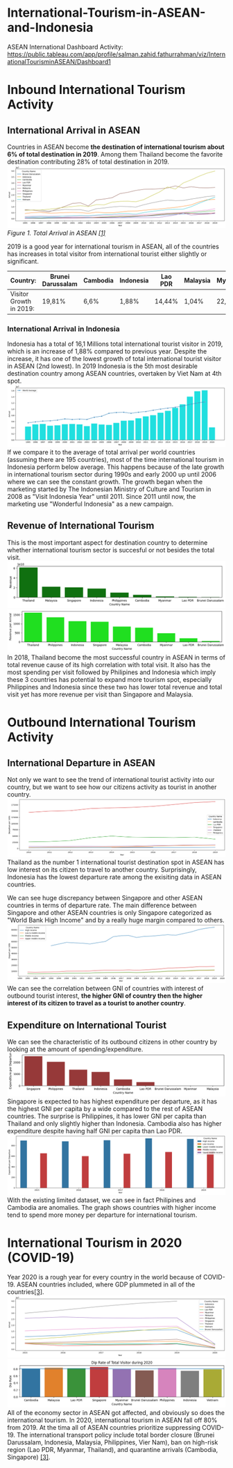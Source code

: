 # International-Tourism-in-ASEAN-and-Indonesia
 
ASEAN International Dashboard Activity:
https://public.tableau.com/app/profile/salman.zahid.fathurrahman/viz/InternationalTourisminASEAN/Dashboard1

# Inbound International Tourism Activity
## International Arrival in ASEAN
Countries in ASEAN become **the destination of international tourism about 6% of total destination in 2019**. Among them Thailand become the favorite destination contributing 28% of total destination in 2019.
![Visitor to ASEAN](https://github.com/salmanzf/International-Tourism-in-ASEAN-and-Indonesia/blob/streamlit/plot%20picture/visitor%20to%20asean.png)
*Figure 1. Total Arrival in ASEAN [[1]](https://data.worldbank.org/indicator/ST.INT.ARVL?name_desc=false)*
 
2019 is a good year for international tourism in ASEAN, all of the countries has increases in total visitor from international tourist either slightly or significant.

| Country:| Brunei Darussalam | Cambodia | Indonesia | Lao PDR | Malaysia | Myanmar | Philipines | Singapore | Thailand | Viet Nam |
| --- | --- | --- | --- | --- | --- | --- | --- | --- | --- | --- |
| Visitor Growth in 2019:| 19,81% | 6,6% | 1,88% | 14,44% | 1,04% | 22,95% | 15,90% | 3,27% | 4,55% | 16,20% |

### International Arrival in Indonesia
Indonesia has a total of 16,1 Millions total international tourist visitor in 2019, which is an increase of 1,88% compared to previous year. Despite the increase, it has one of the lowest growth of total international tourist visitor in ASEAN (2nd lowest). In 2019 Indonesia is the 5th most desirable destination country among ASEAN countries, overtaken by Viet Nam at 4th spot.
![Visitor to Indonesia](https://github.com/salmanzf/International-Tourism-in-ASEAN-and-Indonesia/blob/streamlit/plot%20picture/visitor%20to%20indonesia.png)
If we compare it to the average of total arrival per world countries (assuming there are 195 countries), most of the time international tourism in Indonesia perform below average. This happens because of the late growth in international tourism sector during 1990s and early 2000 up until 2006 where we can see the constant growth. The growth began when the marketing started by The Indonesian Ministry of Culture and Tourism in 2008 as "Visit Indonesia Year" until 2011. Since 2011 until now, the marketing use "Wonderful Indonesia" as a new campaign.
 
## Revenue of International Tourism
This is the most important aspect for destination country to determine whether international tourism sector is succesful or not besides the total visit.
![Revenue ASEAN](https://github.com/salmanzf/International-Tourism-in-ASEAN-and-Indonesia/blob/streamlit/plot%20picture/revenue_asean.png)
![Revenue per Visit](https://github.com/salmanzf/International-Tourism-in-ASEAN-and-Indonesia/blob/streamlit/plot%20picture/revenue%20per%20visit_asean.png)
In 2018, Thailand become the most successful country in ASEAN in terms of total revenue cause of its high correlation with total visit. It also has the most spending per visit followed by Philipines and Indonesia which imply these 3 countries has potential to expand more tourism spot, especially Philippines and Indonesia since these two has lower total revenue and total visit yet has more revenue per visit than Singapore and Malaysia.
 
# Outbound International Tourism Activity
## International Departure in ASEAN
Not only we want to see the trend of international tourist activity into our country, but we want to see how our citizens activity as tourist in another country.
![Departure ASEAN](https://github.com/salmanzf/International-Tourism-in-ASEAN-and-Indonesia/blob/streamlit/plot%20picture/departure%20asean.png)
Thailand as the number 1 international tourist destination spot in ASEAN has low interest on its citizen to travel to another country. Surprisingly, Indonesia has the lowest departure rate among the exisiting data in ASEAN countries.
 
We can see huge discrepancy between Singapore and other ASEAN countries in terms of departure rate. The main difference between Singapore and other ASEAN countries is only Singapore categorized as "World Bank High Income" and by a really huge margin compared to others.
![depart world bank](https://github.com/salmanzf/International-Tourism-in-ASEAN-and-Indonesia/blob/streamlit/plot%20picture/depart%20world%20bank%20income.png)
We can see the correlation between GNI of countries with interest of outbound tourist interest, **the higher GNI of country then the higher interest of its citizen to travel as a tourist to another country**.

## Expenditure on International Tourist
We can see the characteristic of its outbound citizens in other country by looking at the amount of spending/expenditure.
![expenditure per depart](https://github.com/salmanzf/International-Tourism-in-ASEAN-and-Indonesia/blob/streamlit/plot%20picture/expenditure%20per%20depart_asean_2016.png)
Singapore is expected to has highest expenditure per departure, as it has the highest GNI per capita by a wide compared to the rest of ASEAN countries. The surprise is Philippines, it has lower GNI per capita than Thailand and only slightly higher than Indonesia. Cambodia also has higher expenditure despite having half GNI per capita than Lao PDR.
![world bank expenditure per departure](https://github.com/salmanzf/International-Tourism-in-ASEAN-and-Indonesia/blob/streamlit/plot%20picture/world%20bank_expenditure%20per%20departure.png)
With the existing limited dataset, we can see in fact Philipines and Cambodia are anomalies. The graph shows countries with higher income tend to spend more money per departure for international tourism.

# International Tourism in 2020 (COVID-19)
Year 2020 is a rough year for every country in the world because of COVID-19. ASEAN countries included, where GDP plummeted in all of the countries[[3]](https://www.oecd.org/southeast-asia/ERIA%20COVID19%20and%20ASEAN%20Connectivity.pdf).
![dip rate visitor](https://github.com/salmanzf/International-Tourism-in-ASEAN-and-Indonesia/blob/streamlit/plot%20picture/asean_dip%20rate_total%20visitor.png)
![dip rate bar](https://github.com/salmanzf/International-Tourism-in-ASEAN-and-Indonesia/blob/streamlit/plot%20picture/dip%20rate%20bar_visitor.png)
All of the economy sector in ASEAN got affected, and obviously so does the international tourism. In 2020, international tourism in ASEAN fall off 80% from 2019. At the tima all of ASEAN countries prioritize suppressing COVID-19. The international transport policy include total border closure (Brunei Darussalam, Indonesia, Malaysia, Philippines, Vier Nam), ban on high-risk region (Lao PDR, Myanmar, Thailand), and quarantine arrivals (Cambodia, Singapore) [[3]](https://www.oecd.org/southeast-asia/ERIA%20COVID19%20and%20ASEAN%20Connectivity.pdf).
